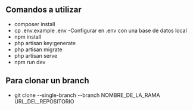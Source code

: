 ## Comandos a utilizar
- composer install
- cp .env.example .env
-Configurar en .env con una base de datos local
- npm install
- php artisan key:generate
- php artisan migrate
- php artisan serve
- npm run dev

## Para clonar un branch
 - git clone --single-branch --branch NOMBRE_DE_LA_RAMA URL_DEL_REPOSITORIO




